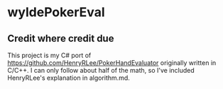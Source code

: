 # wyldePokerEval

## Credit where credit due
This project is my C# port of https://github.com/HenryRLee/PokerHandEvaluator originally written in C/C++.
I can only follow about half of the math, so I've included HenryRLee's explanation in algorithm.md.